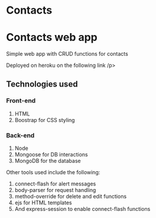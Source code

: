 # Contacts

<h1>Contacts web app </h1>

<p>Simple web app with CRUD functions for contacts</p>
<p>Deployed on heroku on the following <a src="https://fierce-journey-30262.herokuapp.com/contacts">link</a> /p>

<h2> Technologies used </h2>

<h3> Front-end </h3>

<ol>
  <li> 
    HTML
  </li>
  <li>
    Boostrap for CSS styling
  </li>
</ol>

<h3> Back-end </h3>

<ol>
  <li> 
    Node
  </li>
  <li>
    Mongoose for DB interactions
  </li>
  <li>
    MongoDB for the database
  </li>
</ol>

<p>Other tools used include the following: </p>

<ol>
  <li> 
    connect-flash for alert messages
  </li>
  <li>
    body-parser for request handling
  </li>
  <li>
    method-override for delete and edit functions
  </li>
  <li>
    ejs for HTML templates
  </li>
  <li>
    And express-session to enable connect-flash functions
  </li>
</ol>
